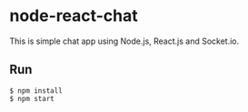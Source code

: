 # node-react-chat
This is simple chat app using Node.js, React.js and Socket.io.
## Run
```
$ npm install
$ npm start
```
